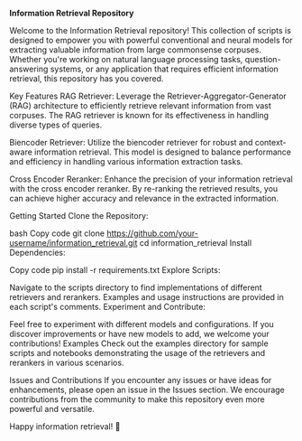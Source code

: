 **Information Retrieval Repository**

Welcome to the Information Retrieval repository! This collection of scripts is designed to empower you with powerful conventional and neural models for extracting valuable information from large commonsense corpuses. Whether you're working on natural language processing tasks, question-answering systems, or any application that requires efficient information retrieval, this repository has you covered.

Key Features
RAG Retriever: Leverage the Retriever-Aggregator-Generator (RAG) architecture to efficiently retrieve relevant information from vast corpuses. The RAG retriever is known for its effectiveness in handling diverse types of queries.

Biencoder Retriever: Utilize the biencoder retriever for robust and context-aware information retrieval. This model is designed to balance performance and efficiency in handling various information extraction tasks.

Cross Encoder Reranker: Enhance the precision of your information retrieval with the cross encoder reranker. By re-ranking the retrieved results, you can achieve higher accuracy and relevance in the extracted information.

Getting Started
Clone the Repository:

bash
Copy code
git clone https://github.com/your-username/information_retrieval.git
cd information_retrieval
Install Dependencies:

Copy code
pip install -r requirements.txt
Explore Scripts:

Navigate to the scripts directory to find implementations of different retrievers and rerankers.
Examples and usage instructions are provided in each script's comments.
Experiment and Contribute:

Feel free to experiment with different models and configurations.
If you discover improvements or have new models to add, we welcome your contributions!
Examples
Check out the examples directory for sample scripts and notebooks demonstrating the usage of the retrievers and rerankers in various scenarios.

Issues and Contributions
If you encounter any issues or have ideas for enhancements, please open an issue in the Issues section. We encourage contributions from the community to make this repository even more powerful and versatile.

Happy information retrieval! 🚀

